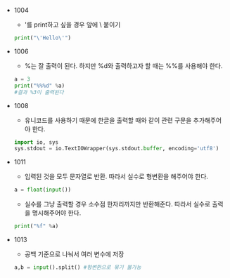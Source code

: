 * 1004
  - '를 print하고 싶을 경우 앞에 \ 붙이기
  ```python
  print("\'Hello\'")
  ```

* 1006
  - %는 잘 출력이 된다. 하지만 %d와 출력하고자 할 때는 %%를 사용해야 한다.
  ```python
  a = 3
  print("%%%d" %a)
  #결과 %3이 출력된다
  ```

* 1008
  - 유니코드를 사용하기 때문에 한글을 출력할 때와 같이 관련 구문을 추가해주어야 한다.
  ```python
  import io, sys
  sys.stdout = io.TextIOWrapper(sys.stdout.buffer, encoding='utf8')
  ```
  
* 1011
  - 입력된 것을 모두 문자열로 반환. 따라서 실수로 형변환을 해주어야 한다.
  ```python
  a = float(input())
  ```

  - 실수를 그냥 출력할 경우 소수점 한자리까지만 반환해준다. 따라서 실수로 출력을 명시해주어야 한다.
  ```python
  print("%f" %a)
  ```
  
* 1013
  - 공백 기준으로 나눠서 여러 변수에 저장
  ```python
  a,b = input().split()	#형변환으로 묶기 불가능
  ```
